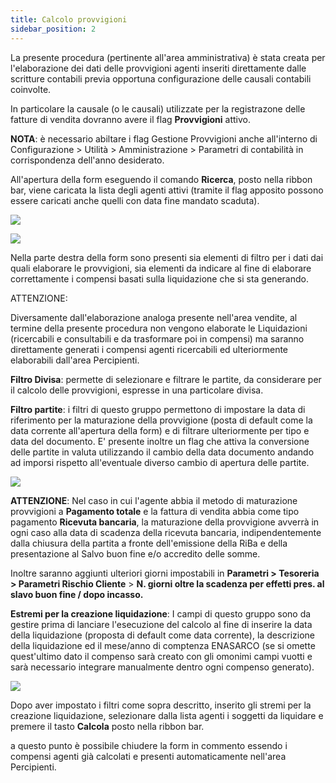 ```yaml
---
title: Calcolo provvigioni
sidebar_position: 2
---
```


La presente procedura (pertinente all'area amministrativa) è stata creata per l'elaborazione dei dati delle provvigioni agenti inseriti direttamente dalle scritture contabili previa opportuna configurazione delle causali contabili coinvolte.

In particolare la causale (o le causali) utilizzate per la registrazone delle fatture di vendita dovranno avere il flag **Provvigioni** attivo.

**NOTA**: è necessario abiltare i flag Gestione Provvigioni anche all'interno di Configurazione > Utilità > Amministrazione > Parametri di contabilità in corrispondenza dell'anno desiderato.

All'apertura della form eseguendo il comando **Ricerca**, posto nella ribbon bar, viene caricata la lista degli agenti attivi (tramite il flag apposito possono essere caricati anche quelli con data fine mandato scaduta).

![](/img/it-it/finance-area/professional-men/procedures/calculate-commissions/image01.png)

![](/img/it-it/finance-area/professional-men/procedures/calculate-commissions/image02.png)

Nella parte destra della form sono presenti sia elementi di filtro per i dati dai quali elaborare le provvigioni, sia elementi da indicare al fine di elaborare correttamente i compensi basati sulla liquidazione che si sta generando.

ATTENZIONE:

Diversamente dall'elaborazione analoga presente nell'area vendite, al termine della presente procedura non vengono elaborate le Liquidazioni (ricercabili e consultabili e da trasformare poi in compensi) ma saranno direttamente generati i compensi agenti ricercabili ed ulteriormente elaborabili dall'area Percipienti.

**Filtro Divisa**: permette di selezionare e filtrare le partite, da considerare per il calcolo delle provvigioni, espresse in una particolare divisa.

**Filtro partite**: i filtri di questo gruppo permettono di impostare la data di riferimento per la maturazione della provvigione (posta di default come la data corrente all'apertura della form) e di filtrare ulteriormente per tipo e data del documento. E' presente inoltre un flag che attiva la conversione delle partite in valuta utilizzando il cambio della data documento andando ad imporsi rispetto all'eventuale diverso cambio di apertura delle partite.

![](/img/it-it/finance-area/professional-men/procedures/calculate-commissions/image03.png)

**ATTENZIONE**: Nel caso in cui l'agente abbia il metodo di maturazione provvigioni a **Pagamento totale** e la fattura di vendita abbia come tipo pagamento **Ricevuta bancaria**, la maturazione della provvigione avverrà in ogni caso alla data di scadenza della ricevuta bancaria, indipendentemente dalla chiusura della partita a fronte dell'emissione della RiBa e della presentazione al Salvo buon fine e/o accredito delle somme.

Inoltre saranno aggiunti ulteriori giorni impostabili in **Parametri > Tesoreria > Parametri Rischio Cliente** > **N. giorni oltre la scadenza per effetti pres. al slavo buon fine / dopo incasso.**

**Estremi per la creazione liquidazione**: I campi di questo gruppo sono da gestire prima di lanciare l'esecuzione del calcolo al fine di inserire la data della liquidazione (proposta di default come data corrente), la descrizione della liquidazione ed il mese/anno di comptenza ENASARCO (se si omette quest'ultimo dato il compenso sarà creato con gli omonimi campi vuotti e sarà necessario integrare manualmente dentro ogni compenso generato).

![](/img/it-it/finance-area/professional-men/procedures/calculate-commissions/image04.png)

Dopo aver impostato i filtri come sopra descritto, inserito gli stremi per la creazione liquidazione, selezionare dalla lista agenti i soggetti da liquidare e premere il tasto **Calcola** posto nella ribbon bar.

a questo punto è possibile chiudere la form in commento essendo i compensi agenti già calcolati e presenti automaticamente nell'area Percipienti.






